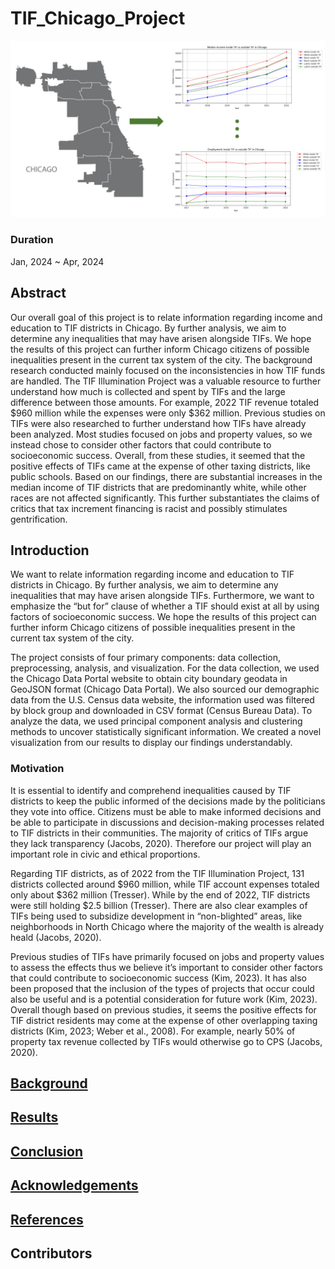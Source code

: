 # TIF_Chicago_Project
![Intro](/_asset/img/intro.png)

### Duration
Jan, 2024 ~ Apr, 2024

## Abstract
Our overall goal of this project is to relate information regarding income and education to TIF districts in Chicago. By further analysis, we aim to determine any inequalities that may have arisen alongside TIFs. We hope the results of this project can further inform Chicago citizens of possible inequalities present in the current tax system of the city. 
The background research conducted mainly focused on the inconsistencies in how TIF funds are handled. The TIF Illumination Project was a valuable resource to further understand how much is collected and spent by TIFs and the large difference between those amounts. For example, 2022 TIF revenue totaled $960 million while the expenses were only $362 million. Previous studies on TIFs were also researched to further understand how TIFs have already been analyzed. Most studies focused on jobs and property values, so we instead chose to consider other factors that could contribute to socioeconomic success. Overall, from these studies, it seemed that the positive effects of TIFs came at the expense of other taxing districts, like public schools.
    Based on our findings, there are substantial increases in the median income of TIF districts that are predominantly white, while other races are not affected significantly. This further substantiates the claims of critics that tax increment financing is racist and possibly stimulates gentrification.
    
## Introduction
  We want to relate information regarding income and education to TIF districts in Chicago. By further analysis, we aim to determine any inequalities that may have arisen alongside TIFs. Furthermore, we want to emphasize the “but for” clause of whether a TIF should exist at all by using factors of socioeconomic success. We hope the results of this project can further inform Chicago citizens of possible inequalities present in the current tax system of the city. 

  The project consists of four primary components: data collection, preprocessing, analysis, and visualization. For the data collection, we used the Chicago Data Portal website to obtain city boundary geodata in GeoJSON format (Chicago Data Portal). We also sourced our demographic data from the U.S. Census data website, the information used was filtered by block group and downloaded in CSV format (Census Bureau Data). To analyze the data, we used principal component analysis and clustering methods to uncover statistically significant information. We created a novel visualization from our results to display our findings understandably.

### Motivation
  It is essential to identify and comprehend inequalities caused by TIF districts to keep the public informed of the decisions made by the politicians they vote into office. Citizens must be able to make informed decisions and be able to participate in discussions and decision-making processes related to TIF districts in their communities. The majority of critics of TIFs argue they lack transparency (Jacobs, 2020). Therefore our project will play an important role in civic and ethical proportions. 

  Regarding TIF districts, as of 2022 from the TIF Illumination Project, 131 districts collected around $960 million, while TIF account expenses totaled only about $362 million (Tresser). While by the end of 2022, TIF districts were still holding $2.5 billion (Tresser). There are also clear examples of TIFs being used to subsidize development in “non-blighted” areas, like neighborhoods in North Chicago where the majority of the wealth is already heald (Jacobs, 2020).

  Previous studies of TIFs have primarily focused on jobs and property values to assess the effects thus we believe it’s important to consider other factors that could contribute to socioeconomic success (Kim, 2023). It has also been proposed that the inclusion of the types of projects that occur could also be useful and is a potential consideration for future work (Kim, 2023). Overall though based on previous studies, it seems the positive effects for TIF district residents may come at the expense of other overlapping taxing districts (Kim, 2023; Weber et al., 2008). For example, nearly 50% of property tax revenue collected by TIFs would otherwise go to CPS (Jacobs, 2020).

## [Background](./Documentation/Background.md)

## [Results](./Documentation/Results.md)

<!-- ## Conclusion and Limitations - Joe -->
## [Conclusion](./Documentation/Conclusion.md)

<!-- ## Acknowledgements - Lane -->
## [Acknowledgements](./Documentation/Acknowledgment.md)

<!-- ## References - All -->
## [References](./Documentation/Reference.md)

## Contributors

